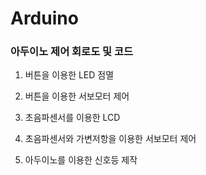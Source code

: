 # Arduino

### 아두이노 제어 회로도 및 코드


1) 버튼을 이용한 LED 점멸

2) 버튼을 이용한 서보모터 제어

3) 초음파센서를 이용한 LCD 

4) 초음파센서와 가변저항을 이용한 서보모터 제어

5) 아두이노를 이용한 신호등 제작
